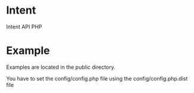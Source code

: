 # Intent
Intent API PHP

# Example

Examples are located in the public directory.

You have to set the config/config.php file using the config/config.php.dist file
